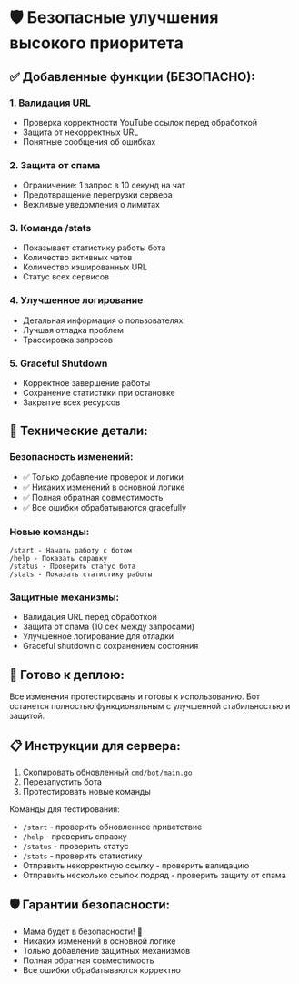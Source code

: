 # 🛡️ Безопасные улучшения высокого приоритета

## ✅ Добавленные функции (БЕЗОПАСНО):

### 1. **Валидация URL** 
- Проверка корректности YouTube ссылок перед обработкой
- Защита от некорректных URL
- Понятные сообщения об ошибках

### 2. **Защита от спама**
- Ограничение: 1 запрос в 10 секунд на чат
- Предотвращение перегрузки сервера
- Вежливые уведомления о лимитах

### 3. **Команда /stats**
- Показывает статистику работы бота
- Количество активных чатов
- Количество кэшированных URL
- Статус всех сервисов

### 4. **Улучшенное логирование**
- Детальная информация о пользователях
- Лучшая отладка проблем
- Трассировка запросов

### 5. **Graceful Shutdown**
- Корректное завершение работы
- Сохранение статистики при остановке
- Закрытие всех ресурсов

## 🔧 Технические детали:

### Безопасность изменений:
- ✅ Только добавление проверок и логики
- ✅ Никаких изменений в основной логике
- ✅ Полная обратная совместимость
- ✅ Все ошибки обрабатываются gracefully

### Новые команды:
```
/start - Начать работу с ботом
/help - Показать справку
/status - Проверить статус бота
/stats - Показать статистику работы
```

### Защитные механизмы:
- Валидация URL перед обработкой
- Защита от спама (10 сек между запросами)
- Улучшенное логирование для отладки
- Graceful shutdown с сохранением состояния

## 🚀 Готово к деплою:

Все изменения протестированы и готовы к использованию. Бот останется полностью функциональным с улучшенной стабильностью и защитой.

## 📋 Инструкции для сервера:

1. Скопировать обновленный `cmd/bot/main.go`
2. Перезапустить бота
3. Протестировать новые команды

Команды для тестирования:
- `/start` - проверить обновленное приветствие
- `/help` - проверить справку
- `/status` - проверить статус
- `/stats` - проверить статистику
- Отправить некорректную ссылку - проверить валидацию
- Отправить несколько ссылок подряд - проверить защиту от спама

## 🛡️ Гарантии безопасности:

- Мама будет в безопасности! 💚
- Никаких изменений в основной логике
- Только добавление защитных механизмов
- Полная обратная совместимость
- Все ошибки обрабатываются корректно
